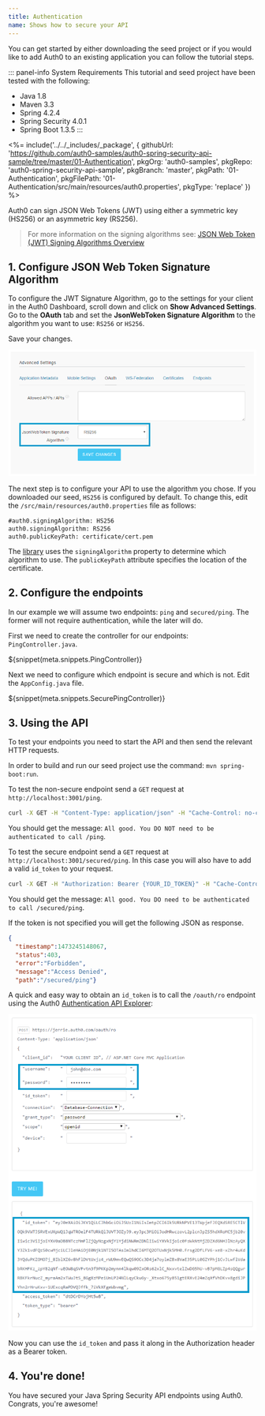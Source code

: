 ```yaml
---
title: Authentication
name: Shows how to secure your API
---
```


You can get started by either downloading the seed project or if you would like to add Auth0 to an existing application you can follow the tutorial steps.

::: panel-info System Requirements
This tutorial and seed project have been tested with the following:

* Java 1.8
* Maven 3.3
* Spring 4.2.4
* Spring Security 4.0.1
* Spring Boot 1.3.5
:::

<%= include('../../_includes/_package', {
  githubUrl: 'https://github.com/auth0-samples/auth0-spring-security-api-sample/tree/master/01-Authentication',
  pkgOrg: 'auth0-samples',
  pkgRepo: 'auth0-spring-security-api-sample',
  pkgBranch: 'master',
  pkgPath: '01-Authentication',
  pkgFilePath: '01-Authentication/src/main/resources/auth0.properties',
  pkgType: 'replace'
}) %>

Auth0 can sign JSON Web Tokens (JWT) using either a symmetric key (HS256) or an asymmetric key (RS256).

> For more information on the signing algorithms see: [JSON Web Token (JWT) Signing Algorithms Overview](https://auth0.com/blog/json-web-token-signing-algorithms-overview/)

## 1. Configure JSON Web Token Signature Algorithm

To configure the JWT Signature Algorithm, go to the settings for your client in the Auth0 Dashboard, scroll down and click on **Show Advanced Settings**. Go to the **OAuth** tab and set the **JsonWebToken Signature Algorithm** to the algorithm you want to use: `RS256` or `HS256`.

Save your changes.

![Configure JWT Signature Algorithm as RS256](/media/articles/server-apis/aspnet-core-webapi/jwt-signature-rs256.png)

The next step is to configure your API to use the algorithm you chose. If you downloaded our seed, `HS256` is configured by default. To change this, edit the `/src/main/resources/auth0.properties` file as follows:

```properties
#auth0.signingAlgorithm: HS256
auth0.signingAlgorithm: RS256
auth0.publicKeyPath: certificate/cert.pem
```

The [library](https://github.com/auth0/auth0-spring-security-api) uses the `signingAlgorithm` property to determine which algorithm to use. The `publicKeyPath` attribute specifies the location of the certificate.

## 2. Configure the endpoints

In our example we will assume two endpoints: `ping` and `secured/ping`. The former will not require authentication, while the later will do.

First we need to create the controller for our endpoints: `PingController.java`.

${snippet(meta.snippets.PingController)}

Next we need to configure which endpoint is secure and which is not. Edit the `AppConfig.java` file.

${snippet(meta.snippets.SecurePingController)}

## 3. Using the API

To test your endpoints you need to start the API and then send the relevant HTTP requests.

In order to build and run our seed project use the command: `mvn spring-boot:run`.

To test the non-secure endpoint send a `GET` request at `http://localhost:3001/ping`.

```bash
curl -X GET -H "Content-Type: application/json" -H "Cache-Control: no-cache" "http://localhost:3001/ping"
```

You should get the message: `All good. You DO NOT need to be authenticated to call /ping`.

To test the secure endpoint send a `GET` request at `http://localhost:3001/secured/ping`. In this case you will also have to add a valid `id_token` to your request.

```bash
curl -X GET -H "Authorization: Bearer {YOUR_ID_TOKEN}" -H "Cache-Control: no-cache" "http://localhost:3001/secured/ping"
```

You should get the message: `All good. You DO need to be authenticated to call /secured/ping`.

If the token is not specified you will get the following JSON as response.

```json
{
  "timestamp":1473245148067,
  "status":403,
  "error":"Forbidden",
  "message":"Access Denied",
  "path":"/secured/ping"}
```

A quick and easy way to obtain an `id_token` is to call the `/oauth/ro` endpoint using the Auth0 [Authentication API Explorer](/api/authentication#!#post--oauth-ro):

![Obtain a JWT](/media/articles/server-apis/aspnet-core-webapi/request-jwt.png)

Now you can use the `id_token` and pass it along in the Authorization header as a Bearer token.

## 4. You're done!

You have secured your Java Spring Security API endpoints using Auth0. Congrats, you're awesome!
